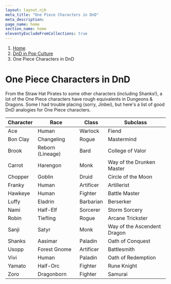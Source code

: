 ```yaml
---
layout: layout.njk
meta_title: "One Piece Characters in DnD"
meta_description: 
page_name: home
section_name: home
eleventyExcludeFromCollections: true
---
```


<div id="breadcrumbs"></div>

1. [Home](/)
2. [DnD in Pop Culture](/dnd-in-pop-culture)
3. One Piece Characters in DnD

# One Piece Characters in DnD

From the Straw Hat Pirates to some other characters (including Shanks!), a lot of the One Piece characters have rough equivalents in Dungeons &amp; Dragons. Some I had trouble placing (sorry, Jinbei), but here's a list of good DnD analogies for One Piece characters.

|Character|Race            |Class    |Subclass                   |
|---------|----------------|---------|---------------------------|
|Ace      |Human           |Warlock  |Fiend                      |
|Bon Clay |Changeling      |Rogue    |Mastermind                 |
|Brook    |Reborn (Lineage)|Bard     |College of Valor           |
|Carrot   |Harengon        |Monk     |Way of the Drunken Master  |
|Chopper  |Goblin          |Druid    |Circle of the Moon         |
|Franky   |Human           |Artificer|Artillerist                |
|Hawkeye  |Human           |Fighter  |Battle Master              |
|Luffy    |Eladrin         |Barbarian|Berserker                  |
|Nami     |Half-Elf        |Sorcerer |Storm Sorcery              |
|Robin    |Tiefling        |Rogue    |Arcane Trickster           |
|Sanji    |Satyr           |Monk     |Way of the Ascendent Dragon|
|Shanks   |Aasimar         |Paladin  |Oath of Conquest           |
|Usopp    |Forest Gnome    |Artificer|Battlesmith                |
|Vivi     |Human           |Paladin  |Oath of Redemption         |
|Yamato   |Half-Orc        |Fighter  |Rune Knight                |
|Zoro     |Dragonborn      |Fighter  |Samurai                    |
